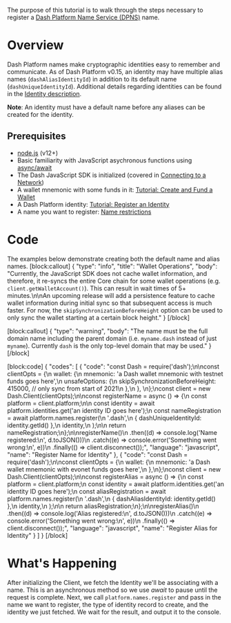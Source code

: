 The purpose of this tutorial is to walk through the steps necessary to register a [Dash Platform Name Service (DPNS)](reference-glossary#dash-platform-naming-service-dpns) name.

# Overview
Dash Platform names make cryptographic identities easy to remember and communicate. As of Dash Platform v0.15, an identity may have multiple alias names (`dashAliasIdentityId`) in addition to its default name (`dashUniqueIdentityId`). Additional details regarding identities can be found in the [Identity description](explanation-identity).

**Note**: An identity must have a default name before any aliases can be created for the identity.

## Prerequisites
- [node.js](https://nodejs.org/en/) (v12+)
- Basic familiarity with JavaScript asychronous functions using [async/await](https://developer.mozilla.org/en-US/docs/Learn/JavaScript/Asynchronous/Async_await)
- The Dash JavaScript SDK is initialized (covered in [Connecting to a Network](tutorial-connecting-to-testnet))
- A wallet mnemonic with some funds in it: [Tutorial: Create and Fund a Wallet](tutorial-create-and-fund-a-wallet)
- A Dash Platform identity: [Tutorial: Register an Identity](tutorial-register-an-identity) 
- A name you want to register: [Name restrictions](explanation-dpns#implementation)

# Code

 The examples below demonstrate creating both the default name and alias names.
[block:callout]
{
  "type": "info",
  "title": "Wallet Operations",
  "body": "Currently, the JavaScript SDK does not cache wallet information, and therefore, it re-syncs the entire Core chain for some wallet operations (e.g. `client.getWalletAccount()`). This can result in wait times of  5+ minutes.\n\nAn upcoming release will add a persistence feature to cache wallet information during initial sync so that subsequent access is much faster. For now, the `skipSynchronizationBeforeHeight` option can be used to only sync the wallet starting at a certain block height."
}
[/block]

[block:callout]
{
  "type": "warning",
  "body": "The name must be the full domain name including the parent domain (i.e. `myname.dash` instead of just `myname`). Currently `dash` is the only top-level domain that may be used."
}
[/block]

[block:code]
{
  "codes": [
    {
      "code": "const Dash = require('dash');\n\nconst clientOpts = {\n  wallet: {\n    mnemonic: 'a Dash wallet mnemonic with testnet funds goes here',\n    unsafeOptions: {\n      skipSynchronizationBeforeHeight: 415000, // only sync from start of 2021\n    },\n  },  \n};\nconst client = new Dash.Client(clientOpts);\n\nconst registerName = async () => {\n  const platform = client.platform;\n\n  const identity = await platform.identities.get('an identity ID goes here');\n  const nameRegistration = await platform.names.register(\n    '<identity name goes here>.dash',\n    { dashUniqueIdentityId: identity.getId() },\n    identity,\n  );\n\n  return nameRegistration;\n};\n\nregisterName()\n  .then((d) => console.log('Name registered:\\n', d.toJSON()))\n  .catch((e) => console.error('Something went wrong:\\n', e))\n  .finally(() => client.disconnect());",
      "language": "javascript",
      "name": "Register Name for Identity"
    },
    {
      "code": "const Dash = require('dash');\n\nconst clientOpts = {\n  wallet: {\n    mnemonic: 'a Dash wallet mnemonic with evonet funds goes here',\n  },\n};\nconst client = new Dash.Client(clientOpts);\n\nconst registerAlias = async () => {\n  const platform = client.platform;\n  const identity = await platform.identities.get('an identity ID goes here');\n  const aliasRegistration = await platform.names.register(\n    '<identity alias goes here>.dash',\n    { dashAliasIdentityId: identity.getId() },\n    identity,\n  );\n\n  return aliasRegistration;\n};\n\nregisterAlias()\n  .then((d) => console.log('Alias registered:\\n', d.toJSON()))\n  .catch((e) => console.error('Something went wrong:\\n', e))\n  .finally(() => client.disconnect());",
      "language": "javascript",
      "name": "Register Alias for Identity"
    }
  ]
}
[/block]
# What's Happening

After initializing the Client, we fetch the Identity we'll be associating with a name. This is an asynchronous method so we use _await_ to pause until the request is complete. Next, we call `platform.names.register` and pass in the name we want to register, the type of identity record to create, and the identity we just fetched. We wait for the result, and output it to the console.